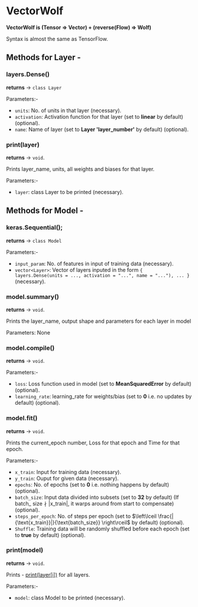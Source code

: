 # VectorWolf
**VectorWolf is (Tensor => Vector) + (reverse(Flow) => Wolf)**

Syntax is almost the same as TensorFlow.

## Methods for Layer -
### layers.Dense()
**returns** -> `class Layer`

Parameters:-
-  `units`: No. of units in that layer (necessary).
-  `activation`: Activation function for that layer (set to **linear** by default) (optional).
-  `name`: Name of layer (set to **Layer 'layer_number'** by default) (optional).

### print(layer)
**returns** -> `void`.

Prints layer_name, units, all weights and biases for that layer.

Parameters:-
- `layer`: class Layer to be printed (necessary).

## Methods for Model -
### keras.Sequential();
**returns** -> `class Model`

Parameters:-
-  `input_param`: No. of features in input of training data (necessary).
-  `vector<Layer>`: Vector of layers inputed in the form ```{ layers.Dense(units = ..., activation = "...", name = "..."), ... }``` (necessary).
### model.summary()
**returns** -> `void`.

Prints the layer_name, output shape and parameters for each layer in model

Parameters: None

### model.compile()
**returns** -> `void`.

Parameters:-
- `loss`: Loss function used in model (set to **MeanSquaredError** by default) (optional).
- `learning_rate`: learning_rate for weights/bias (set to **0** i.e. no updates by default) (optional).

### model.fit()
**returns** -> `void`.

Prints the current_epoch number, Loss for that epoch and Time for that epoch.

Parameters:-
- `x_train`: Input for training data (necessary).
- `y_train`: Ouput for given data (necessary).
- `epochs`: No. of epochs (set to **0** i.e. nothing happens by default) (optional).
- `batch_size`: Input data divided into subsets (set to **32** by default) (If $\text{batch_ size} \nmid |\text{x_train}|$, it warps around from start to compensate) (optional).
- `steps_per_epoch`: No. of steps per epoch (set to $\left\lceil \frac{|{\text{x_train}}|}{\text{batch_size}} \right\rceil$ by default) (optional).
- `Shuffle`: Training data will be randomly shuffled before each epoch (set to **true** by default) (optional).

### print(model)
**returns** -> `void`.

Prints - [print(layer[i])](https://github.com/soham-c04/VectorWolf/tree/main?tab=readme-ov-file#printlayer) for all layers.

Parameters:-
- `model`: class Model to be printed (necessary).
